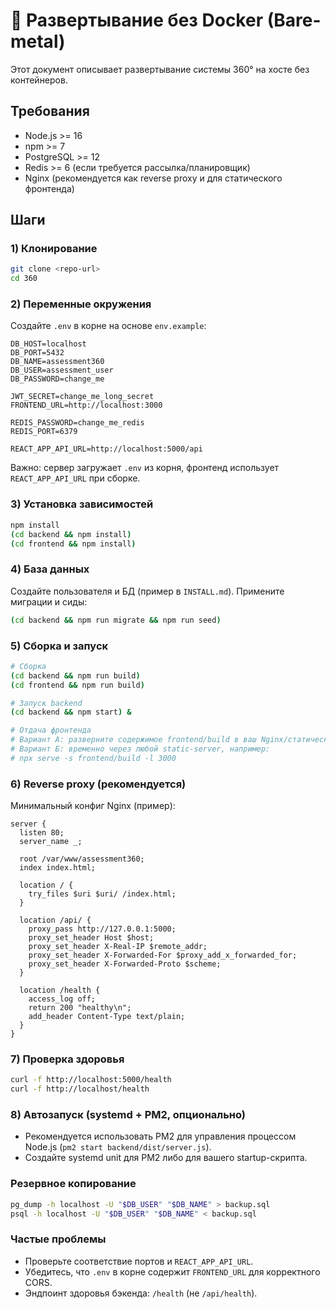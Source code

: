 <!-- Автор: Стас Чашин @chastnik -->
# 🚀 Развертывание без Docker (Bare-metal)

Этот документ описывает развертывание системы 360° на хосте без контейнеров.

## Требования
- Node.js >= 16
- npm >= 7
- PostgreSQL >= 12
- Redis >= 6 (если требуется рассылка/планировщик)
- Nginx (рекомендуется как reverse proxy и для статического фронтенда)

## Шаги

### 1) Клонирование
```bash
git clone <repo-url>
cd 360
```

### 2) Переменные окружения
Создайте `.env` в корне на основе `env.example`:
```env
DB_HOST=localhost
DB_PORT=5432
DB_NAME=assessment360
DB_USER=assessment_user
DB_PASSWORD=change_me

JWT_SECRET=change_me_long_secret
FRONTEND_URL=http://localhost:3000

REDIS_PASSWORD=change_me_redis
REDIS_PORT=6379

REACT_APP_API_URL=http://localhost:5000/api
```

Важно: сервер загружает `.env` из корня, фронтенд использует `REACT_APP_API_URL` при сборке.

### 3) Установка зависимостей
```bash
npm install
(cd backend && npm install)
(cd frontend && npm install)
```

### 4) База данных
Создайте пользователя и БД (пример в `INSTALL.md`). Примените миграции и сиды:
```bash
(cd backend && npm run migrate && npm run seed)
```

### 5) Сборка и запуск
```bash
# Сборка
(cd backend && npm run build)
(cd frontend && npm run build)

# Запуск backend
(cd backend && npm start) &

# Отдача фронтенда
# Вариант А: разверните содержимое frontend/build в ваш Nginx/статический хостинг
# Вариант Б: временно через любой static-server, например:
# npx serve -s frontend/build -l 3000
```

### 6) Reverse proxy (рекомендуется)
Минимальный конфиг Nginx (пример):
```nginx
server {
  listen 80;
  server_name _;

  root /var/www/assessment360;
  index index.html;

  location / {
    try_files $uri $uri/ /index.html;
  }

  location /api/ {
    proxy_pass http://127.0.0.1:5000;
    proxy_set_header Host $host;
    proxy_set_header X-Real-IP $remote_addr;
    proxy_set_header X-Forwarded-For $proxy_add_x_forwarded_for;
    proxy_set_header X-Forwarded-Proto $scheme;
  }

  location /health {
    access_log off;
    return 200 "healthy\n";
    add_header Content-Type text/plain;
  }
}
```

### 7) Проверка здоровья
```bash
curl -f http://localhost:5000/health
curl -f http://localhost/health
```

### 8) Автозапуск (systemd + PM2, опционально)
- Рекомендуется использовать PM2 для управления процессом Node.js (`pm2 start backend/dist/server.js`).
- Создайте systemd unit для PM2 либо для вашего startup-скрипта.

### Резервное копирование
```bash
pg_dump -h localhost -U "$DB_USER" "$DB_NAME" > backup.sql
psql -h localhost -U "$DB_USER" "$DB_NAME" < backup.sql
```

### Частые проблемы
- Проверьте соответствие портов и `REACT_APP_API_URL`.
- Убедитесь, что `.env` в корне содержит `FRONTEND_URL` для корректного CORS.
- Эндпоинт здоровья бэкенда: `/health` (не `/api/health`).


